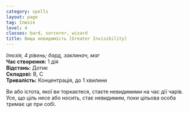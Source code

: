 ```yaml
---
category: spells
layout: page
tag: Ілюзія
level: 4
classes: bard, sorcerer, wizard
title: Вища невидимість [Greater Invisibility]
---
```


_Ілюзія, 4 рівень; бард, заклинач, маг_    
**Час створення:** 1 дія    
**Відстань:** Дотик    
**Складові:** В, С    
**Тривалість:** Концентрація, до 1 хвилини    

Ви або істота, якої ви торкаєтеся, стаєте невидимими на час дії чарів. Усе, що ціль несе або носить, стає невидимим, поки цільова особа тримає це при собі. 
